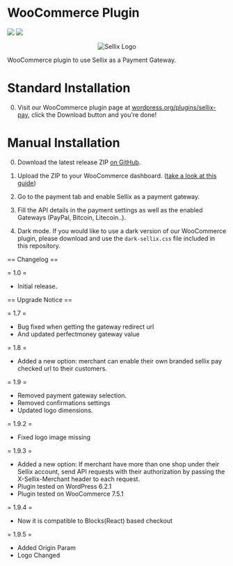 # WooCommerce Plugin

![](https://img.shields.io/badge/Sellix-WooCommerce-black) ![](https://img.shields.io/badge/Version-v2.0.0-black)

<p align="center">
  <img src="https://cdn.sellix.io/static/previews/woocommerce.jpeg" alt="Sellix Logo"/>
</p>

WooCommerce plugin to use Sellix as a Payment Gateway.

# Standard Installation

0. Visit our WooCommerce plugin page at [wordpress.org/plugins/sellix-pay](https://wordpress.org/plugins/sellix-pay/), click the Download button and you're done!

# Manual Installation

0. Download the latest release ZIP [on GitHub](https://github.com/Sellix/woocommerce/releases).

1. Upload the ZIP to your WooCommerce dashboard. ([take a look at this guide](https://docs.presscustomizr.com/article/318-how-to-upload-a-wordpress-plugin-from-your-wordpress-admin-dashboard))

2. Go to the payment tab and enable Sellix as a payment gateway.

3. Fill the API details in the payment settings as well as the enabled Gateways (PayPal, Bitcoin, Litecoin..).

4. Dark mode. If you would like to use a dark version of our WooCommerce plugin, please download and use the `dark-sellix.css` file included in this repository.

== Changelog ==

= 1.0 =
* Initial release.

== Upgrade Notice ==

= 1.7 =
- Bug fixed when getting the gateway redirect url
- And updated perfectmoney gateway value

= 1.8 =
- Added a new option: merchant can enable their own branded sellix pay checked url to their customers.

= 1.9 =
- Removed payment gateway selection.
- Removed confirmations settings
- Updated logo dimensions.

= 1.9.2 =
- Fixed logo image missing

= 1.9.3 =
- Added a new option: If merchant have more than one shop under their Sellix account, send API requests with their authorization by passing the X-Sellix-Merchant header to each request.
- Plugin tested on WordPress 6.2.1
- Plugin tested on WooCommerce 7.5.1

= 1.9.4 =
- Now it is compatible to Blocks(React) based checkout

= 1.9.5 =
- Added Origin Param
- Logo Changed

